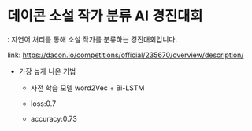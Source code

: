 # 데이콘 소설 작가 분류 AI 경진대회

 : 자연어 처리를 통해 소설 작가를 분류하는 경진대회입니다.

link: https://dacon.io/competitions/official/235670/overview/description/


* 가장 높게 나온 기법

  - 사전 학습 모델 word2Vec + Bi-LSTM
 
   - loss:0.7
   - accuracy:0.73


